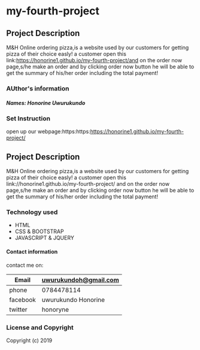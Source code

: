 # my-fourth-project

## Project Description
M&H Online ordering pizza,is a website used by our customers for getting pizza of their choice easly!
a customer open this link:https://honorine1.github.io/my-fourth-project/and on the order now page,s/he make an order and by clicking order now button he will be able to get the summary of his/her order including the total payment!

### AUthor's information

##### Names: Honorine Uwurukundo

### Set Instruction

open up our webpage:https:https:https://honorine1.github.io/my-fourth-project/

## Project Description

M&H Online ordering pizza,is a website used by our customers for getting pizza of their choice easly!
a customer open this link://honorine1.github.io/my-fourth-project/ and on the order now page,s/he make an order and by clicking order now button he will be able to get the summary of his/her order including the total payment!

### Technology used

+ HTML
+ CSS & BOOTSTRAP
+ JAVASCRIPT & JQUERY


#### Contact information

contact me on:


|Email               | uwurukundoh@gmail.com |
|--------------------|-----------------------|
| phone              |0784478114             |
|facebook            |uwurukundo Honorine    |
|twitter             |honoryne               |  
      


### License and Copyright

Copyright (c) 2019
